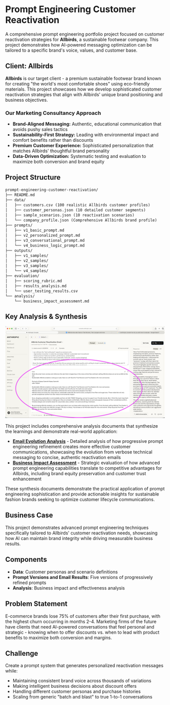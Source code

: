 # Prompt Engineering Customer Reactivation

A comprehensive prompt engineering portfolio project focused on customer reactivation strategies for **Allbirds**, a sustainable footwear company. This project demonstrates how AI-powered messaging optimization can be tailored to a specific brand's voice, values, and customer base.

## Client: Allbirds

**Allbirds** is our target client - a premium sustainable footwear brand known for creating "the world's most comfortable shoes" using eco-friendly materials. This project showcases how we develop sophisticated customer reactivation strategies that align with Allbirds' unique brand positioning and business objectives.

### Our Marketing Consultancy Approach
- **Brand-Aligned Messaging:** Authentic, educational communication that avoids pushy sales tactics
- **Sustainability-First Strategy:** Leading with environmental impact and comfort benefits rather than discounts
- **Premium Customer Experience:** Sophisticated personalization that matches Allbirds' thoughtful brand personality
- **Data-Driven Optimization:** Systematic testing and evaluation to maximize both conversion and brand equity

## Project Structure

```
prompt-engineering-customer-reactivation/
├── README.md
├── data/
│   ├── customers.csv (100 realistic Allbirds customer profiles)
│   ├── customer_personas.json (10 detailed customer segments)
│   ├── sample_scenarios.json (10 reactivation scenarios)
│   └── company_profile.json (Comprehensive Allbirds brand profile)
├── prompts/
│   ├── v1_basic_prompt.md
│   ├── v2_personalized_prompt.md
│   ├── v3_conversational_prompt.md
│   └── v4_business_logic_prompt.md
├── outputs/
│   ├── v1_samples/
│   ├── v2_samples/
│   ├── v3_samples/
│   └── v4_samples/
├── evaluation/
│   ├── scoring_rubric.md
│   ├── results_analysis.md
│   └── user_testing_results.csv
└── analysis/
    └── business_impact_assessment.md
```

## Key Analysis & Synthesis

![Email Evolution Example](prompts_versions_and_email_results/v5_samples_with_Extended_Thinking_AND_article_content/screenshot.png)

This project includes comprehensive analysis documents that synthesize the learnings and demonstrate real-world application:

- **[Email Evolution Analysis](prompts_versions_and_email_results/README.md)** - Detailed analysis of how progressive prompt engineering refinement creates more effective customer communications, showcasing the evolution from verbose technical messaging to concise, authentic reactivation emails
- **[Business Impact Assessment](analysis/email_evolution_business_impact.md)** - Strategic evaluation of how advanced prompt engineering capabilities translate to competitive advantages for Allbirds, including brand equity preservation and customer trust enhancement

These synthesis documents demonstrate the practical application of prompt engineering sophistication and provide actionable insights for sustainable fashion brands seeking to optimize customer lifecycle communications.

## Business Case

This project demonstrates advanced prompt engineering techniques specifically tailored to Allbirds' customer reactivation needs, showcasing how AI can maintain brand integrity while driving measurable business results.

## Components

- **Data**: Customer personas and scenario definitions
- **Prompt Versions and Email Results**: Five versions of progressively refined prompts
- **Analysis**: Business impact and effectiveness analysis


## Problem Statement
E-commerce brands lose 75% of customers after their first purchase, with the highest churn occurring in months 2-4. Marketing firms of the future have clients that need AI-powered conversations that feel personal and strategic - knowing when to offer discounts vs. when to lead with product benefits to maximize both conversion and margins.

## Challenge
Create a prompt system that generates personalized reactivation messages while:
- Maintaining consistent brand voice across thousands of variations
- Making intelligent business decisions about discount offers
- Handling different customer personas and purchase histories
- Scaling from generic "batch and blast" to true 1-to-1 conversations
